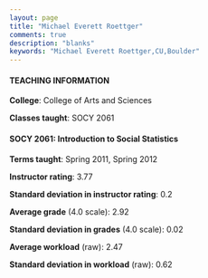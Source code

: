 ```yaml
---
layout: page
title: "Michael Everett Roettger" 
comments: true
description: "blanks"
keywords: "Michael Everett Roettger,CU,Boulder"
---
```

<head>
<script src="https://ajax.googleapis.com/ajax/libs/jquery/2.1.3/jquery.min.js"></script>
<script src="https://dl.dropboxusercontent.com/s/pc42nxpaw1ea4o9/highcharts.js?dl=0"></script>
<!-- <script src="../assets/js/highcharts.js"></script> -->
<style type="text/css">@font-face {
	font-family: "Bebas Neue";
	src: url(https://www.filehosting.org/file/details/544349/BebasNeue Regular.otf) format("opentype");
	}
	h1.Bebas { 
		font-family: "Bebas Neue", Verdana, Tahoma;
	}
</style>
</head>
	   
#### TEACHING INFORMATION

**College**: College of Arts and Sciences

**Classes taught**: SOCY 2061

#### SOCY 2061: Introduction to Social Statistics

**Terms taught**: Spring 2011, Spring 2012

**Instructor rating**: 3.77

**Standard deviation in instructor rating**: 0.2

**Average grade** (4.0 scale): 2.92

**Standard deviation in grades** (4.0 scale): 0.02

**Average workload** (raw): 2.47

**Standard deviation in workload** (raw): 0.62

